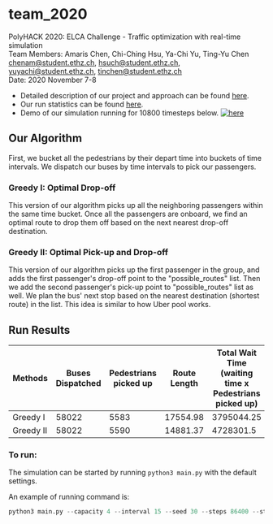 # team_2020

PolyHACK 2020: ELCA Challenge - Traffic optimization with real-time simulation  
Team Members: Amaris Chen, Chi-Ching Hsu, Ya-Chi Yu, Ting-Yu Chen  
chenam@student.ethz.ch, hsuch@student.ethz.ch, yuyachi@student.ethz.ch, tinchen@student.ethz.ch  
Date: 2020 November 7-8  

* Detailed description of our project and approach can be found [here](https://github.com/ElcaPolyHack2020/team_2020/blob/main/ELCA_Challenge_Team_2020.pdf).
* Our run statistics can be found [here](https://github.com/ElcaPolyHack2020/team_2020/blob/main/run_statistics.csv).
* Demo of our simulation running for 10800 timesteps below. [![here](http://i3.ytimg.com/vi/Uk3Eflc-Wg0/hqdefault.jpg)](https://youtu.be/Uk3Eflc-Wg0)  


## Our Algorithm

First, we bucket all the pedestrians by their depart time into buckets of time intervals. We dispatch our buses by time intervals to pick our passengers.

### Greedy I: Optimal Drop-off
This version of our algorithm picks up all the neighboring passengers within the same time bucket. Once all the passengers are onboard, we find an optimal route to drop them off based on the next nearest drop-off destination.

### Greedy II: Optimal Pick-up and Drop-off
This version of our algorithm picks up the first passenger in the group, and adds the first passenger's drop-off point to the "possible_routes" list. Then we add the second passenger's pick-up point to "possible_routes" list as well. We plan the bus' next stop based on the nearest destination (shortest route) in the list. This idea is similar to how Uber pool works.


## Run Results

| Methods | Buses Dispatched | Pedestrians picked up | Route Length | Total Wait Time (waiting time x Pedestrians picked up) |
|---------|------------------|-----------------------|--------------|-----------------|
| Greedy I | 58022 | 5583 | 17554.98 | 3795044.25 |
| Greedy II | 58022 | 5590 | 14881.37 | 4728301.5 |

### To run:

The simulation can be started by running ```python3 main.py``` with the default settings.

An example of running command is:
```python
python3 main.py --capacity 4 --interval 15 --seed 30 --steps 86400 --stopDuration 5

```
